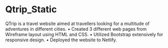 # Qtrip_Static
QTrip is a travel website aimed at travellers looking for a multitude of adventures in different cities. 
• Created 3 different web pages from Wireframe layout using HTML and CSS. 
• Utilized Bootstrap extensively for responsive design. 
• Deployed the website to Netlify.
